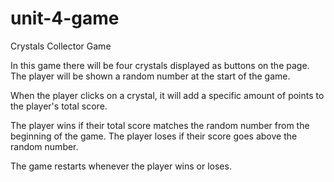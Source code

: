 # unit-4-game
Crystals Collector Game

In this game there will be four crystals displayed as buttons on the page.
The player will be shown a random number at the start of the game.

When the player clicks on a crystal, it will add a specific amount of points to the player's total score. 

The player wins if their total score matches the random number from the beginning of the game.
The player loses if their score goes above the random number.

The game restarts whenever the player wins or loses.
